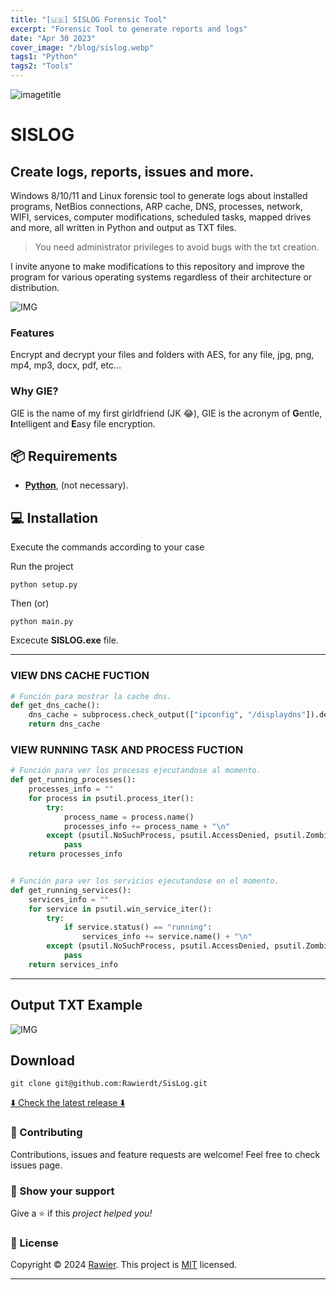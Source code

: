 ```yaml
---
title: "[🇺🇸] SISLOG Forensic Tool"
excerpt: "Forensic Tool to generate reports and logs"
date: "Apr 30 2023"
cover_image: "/blog/sislog.webp"
tags1: "Python"
tags2: "Tools"
---
```


![imagetitle](https://i.ibb.co/YcnFRM2/sislogtitle.jpg)

# SISLOG

## Create logs, reports, issues and more.
Windows 8/10/11 and Linux forensic tool to generate logs about installed programs, NetBios connections, ARP cache, DNS, processes, network, WIFI, services, computer modifications, scheduled tasks, mapped drives and more, all written in Python and output as TXT files.

> You need administrator privileges to avoid bugs with the txt creation.

I invite anyone to make modifications to this repository and improve the program for various operating systems regardless of their architecture or distribution.

![IMG](https://i.imgur.com/3Pw9O4u.png)


### Features
Encrypt and decrypt your files and folders with AES, for any file, jpg, png, mp4, mp3, docx, pdf, etc... 

### Why GIE?
GIE is the name of my first girldfriend (JK 😂), GIE is the acronym of **G**entle, **I**ntelligent and **E**asy file encryption.

## 📦 Requirements

- **[Python](https://www.python.org/downloads/)**, (not necessary).

## 💻 Installation
Execute the commands according to your case

Run the project

```batch
python setup.py
```

Then (or)

```batch
python main.py
```

Excecute **SISLOG.exe** file.

---
### VIEW DNS CACHE FUCTION

```python
# Función para mostrar la cache dns.
def get_dns_cache():
    dns_cache = subprocess.check_output(["ipconfig", "/displaydns"]).decode("ISO-8859-1")
    return dns_cache
```

### VIEW RUNNING TASK AND PROCESS FUCTION

```python
# Función para ver los procesos ejecutandose al momento.
def get_running_processes():
    processes_info = ""
    for process in psutil.process_iter():
        try:
            process_name = process.name()
            processes_info += process_name + "\n"
        except (psutil.NoSuchProcess, psutil.AccessDenied, psutil.ZombieProcess):
            pass
    return processes_info


# Función para ver los servicios ejecutandose en el momento.
def get_running_services():
    services_info = ""
    for service in psutil.win_service_iter():
        try:
            if service.status() == "running":
                services_info += service.name() + "\n"
        except (psutil.NoSuchProcess, psutil.AccessDenied, psutil.ZombieProcess):
            pass
    return services_info
```
---

## Output TXT Example 
![IMG](https://i.ibb.co/cx4bMw6/SisLog-2.jpg)

## Download
`git clone git@github.com:Rawierdt/SisLog.git`

[⬇️ Check the latest release ⬇️](https://github.com/Rawierdt/SisLog/releases/tag/SISLOG)

### 🤝 Contributing

Contributions, issues and feature requests are welcome! Feel free to check issues page.

### 💜 Show your support

Give a ⭐️ if this _project helped you!_ 

### 📝 License

Copyright © 2024 [Rawier](https://rawier.vercel.app). This project is [MIT](/LICENSE) licensed.

---